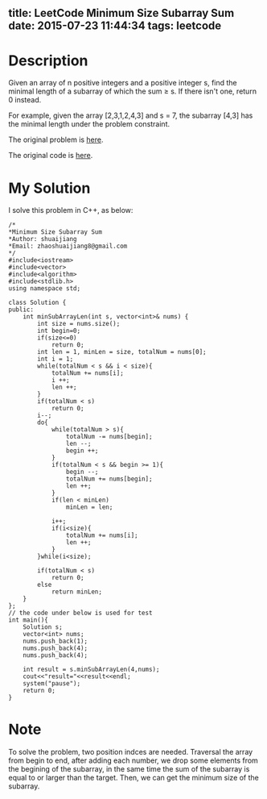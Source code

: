 title: LeetCode Minimum Size Subarray Sum
date: 2015-07-23 11:44:34
tags: leetcode
---

# Description
Given an array of n positive integers and a positive integer s, find the minimal length of a subarray of which the sum ≥ s. If there isn't one, return 0 instead.

For example, given the array [2,3,1,2,4,3] and s = 7,
the subarray [4,3] has the minimal length under the problem constraint.


The original problem is [here](https://leetcode.com/problems/minimum-size-subarray-sum/ "Problem").

The original code is [here](https://github.com/shuaijiang/LeetCode/blob/master/MinimumSizeSubarraySum.cpp "Code").
<!--more-->

# My Solution
I solve this problem in C++, as below:
	
	/*
	*Minimum Size Subarray Sum 
	*Author: shuaijiang
	*Email: zhaoshuaijiang8@gmail.com
	*/
	#include<iostream>
	#include<vector>
	#include<algorithm>
	#include<stdlib.h>
	using namespace std;
	
	class Solution {
	public:
	    int minSubArrayLen(int s, vector<int>& nums) {
	    	int size = nums.size();
	    	int begin=0;
	    	if(size<=0)
	    		return 0;
	    	int len = 1, minLen = size, totalNum = nums[0];
	    	int i = 1;
	    	while(totalNum < s && i < size){
				totalNum += nums[i];
				i ++;
				len ++;
			}
			if(totalNum < s)
				return 0;
			i--;
			do{
				while(totalNum > s){
					totalNum -= nums[begin];
					len --;
					begin ++;
				}
				if(totalNum < s && begin >= 1){
					begin --;
					totalNum += nums[begin];
					len ++;
				}
				if(len < minLen)
					minLen = len;
					
	    		i++;
	    		if(i<size){
	    			totalNum += nums[i];
	    			len ++;
	    		}    		
	    	}while(i<size);
	    	
	    	if(totalNum < s)
	    		return 0;
	    	else
	    		return minLen;
	    }
	};
	// the code under below is used for test
	int main(){
		Solution s;
		vector<int> nums;
		nums.push_back(1);
		nums.push_back(4);
		nums.push_back(4);
		
		int result = s.minSubArrayLen(4,nums);
		cout<<"result="<<result<<endl;
		system("pause");
		return 0;
	}

# Note
To solve the problem, two position indces are needed. Traversal the array from begin to end, after adding each number, we drop some elements from the begining of the subarray, in the same time the sum of the subarray is equal to or larger than the target. Then, we can get the minimum size of the subarray. 
